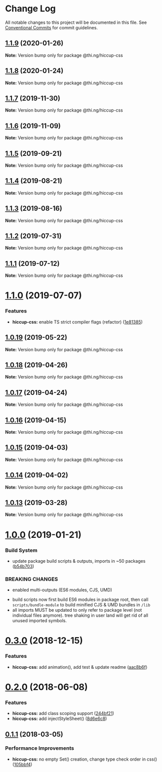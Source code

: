 # Change Log

All notable changes to this project will be documented in this file.
See [Conventional Commits](https://conventionalcommits.org) for commit guidelines.

## [1.1.9](https://github.com/thi-ng/umbrella/compare/@thi.ng/hiccup-css@1.1.8...@thi.ng/hiccup-css@1.1.9) (2020-01-26)

**Note:** Version bump only for package @thi.ng/hiccup-css





## [1.1.8](https://github.com/thi-ng/umbrella/compare/@thi.ng/hiccup-css@1.1.7...@thi.ng/hiccup-css@1.1.8) (2020-01-24)

**Note:** Version bump only for package @thi.ng/hiccup-css





## [1.1.7](https://github.com/thi-ng/umbrella/compare/@thi.ng/hiccup-css@1.1.6...@thi.ng/hiccup-css@1.1.7) (2019-11-30)

**Note:** Version bump only for package @thi.ng/hiccup-css





## [1.1.6](https://github.com/thi-ng/umbrella/compare/@thi.ng/hiccup-css@1.1.5...@thi.ng/hiccup-css@1.1.6) (2019-11-09)

**Note:** Version bump only for package @thi.ng/hiccup-css





## [1.1.5](https://github.com/thi-ng/umbrella/compare/@thi.ng/hiccup-css@1.1.4...@thi.ng/hiccup-css@1.1.5) (2019-09-21)

**Note:** Version bump only for package @thi.ng/hiccup-css





## [1.1.4](https://github.com/thi-ng/umbrella/compare/@thi.ng/hiccup-css@1.1.3...@thi.ng/hiccup-css@1.1.4) (2019-08-21)

**Note:** Version bump only for package @thi.ng/hiccup-css





## [1.1.3](https://github.com/thi-ng/umbrella/compare/@thi.ng/hiccup-css@1.1.2...@thi.ng/hiccup-css@1.1.3) (2019-08-16)

**Note:** Version bump only for package @thi.ng/hiccup-css





## [1.1.2](https://github.com/thi-ng/umbrella/compare/@thi.ng/hiccup-css@1.1.1...@thi.ng/hiccup-css@1.1.2) (2019-07-31)

**Note:** Version bump only for package @thi.ng/hiccup-css





## [1.1.1](https://github.com/thi-ng/umbrella/compare/@thi.ng/hiccup-css@1.1.0...@thi.ng/hiccup-css@1.1.1) (2019-07-12)

**Note:** Version bump only for package @thi.ng/hiccup-css





# [1.1.0](https://github.com/thi-ng/umbrella/compare/@thi.ng/hiccup-css@1.0.19...@thi.ng/hiccup-css@1.1.0) (2019-07-07)


### Features

* **hiccup-css:** enable TS strict compiler flags (refactor) ([1e81385](https://github.com/thi-ng/umbrella/commit/1e81385))





## [1.0.19](https://github.com/thi-ng/umbrella/compare/@thi.ng/hiccup-css@1.0.18...@thi.ng/hiccup-css@1.0.19) (2019-05-22)

**Note:** Version bump only for package @thi.ng/hiccup-css





## [1.0.18](https://github.com/thi-ng/umbrella/compare/@thi.ng/hiccup-css@1.0.17...@thi.ng/hiccup-css@1.0.18) (2019-04-26)

**Note:** Version bump only for package @thi.ng/hiccup-css





## [1.0.17](https://github.com/thi-ng/umbrella/compare/@thi.ng/hiccup-css@1.0.16...@thi.ng/hiccup-css@1.0.17) (2019-04-24)

**Note:** Version bump only for package @thi.ng/hiccup-css





## [1.0.16](https://github.com/thi-ng/umbrella/compare/@thi.ng/hiccup-css@1.0.15...@thi.ng/hiccup-css@1.0.16) (2019-04-15)

**Note:** Version bump only for package @thi.ng/hiccup-css





## [1.0.15](https://github.com/thi-ng/umbrella/compare/@thi.ng/hiccup-css@1.0.14...@thi.ng/hiccup-css@1.0.15) (2019-04-03)

**Note:** Version bump only for package @thi.ng/hiccup-css





## [1.0.14](https://github.com/thi-ng/umbrella/compare/@thi.ng/hiccup-css@1.0.13...@thi.ng/hiccup-css@1.0.14) (2019-04-02)

**Note:** Version bump only for package @thi.ng/hiccup-css





## [1.0.13](https://github.com/thi-ng/umbrella/compare/@thi.ng/hiccup-css@1.0.12...@thi.ng/hiccup-css@1.0.13) (2019-03-28)

**Note:** Version bump only for package @thi.ng/hiccup-css







# [1.0.0](https://github.com/thi-ng/umbrella/compare/@thi.ng/hiccup-css@0.3.5...@thi.ng/hiccup-css@1.0.0) (2019-01-21)


### Build System

* update package build scripts & outputs, imports in ~50 packages ([b54b703](https://github.com/thi-ng/umbrella/commit/b54b703))


### BREAKING CHANGES

* enabled multi-outputs (ES6 modules, CJS, UMD)

- build scripts now first build ES6 modules in package root, then call
  `scripts/bundle-module` to build minified CJS & UMD bundles in `/lib`
- all imports MUST be updated to only refer to package level
  (not individual files anymore). tree shaking in user land will get rid of
  all unused imported symbols.


# [0.3.0](https://github.com/thi-ng/umbrella/compare/@thi.ng/hiccup-css@0.2.32...@thi.ng/hiccup-css@0.3.0) (2018-12-15)


### Features

* **hiccup-css:** add animation(), add test & update readme ([aac8b6f](https://github.com/thi-ng/umbrella/commit/aac8b6f))


<a name="0.2.0"></a>
# [0.2.0](https://github.com/thi-ng/umbrella/compare/@thi.ng/hiccup-css@0.1.24...@thi.ng/hiccup-css@0.2.0) (2018-06-08)


### Features

* **hiccup-css:** add class scoping support ([244bf21](https://github.com/thi-ng/umbrella/commit/244bf21))
* **hiccup-css:** add injectStyleSheet() ([8d6e6c8](https://github.com/thi-ng/umbrella/commit/8d6e6c8))


<a name="0.1.1"></a>
## [0.1.1](https://github.com/thi-ng/umbrella/compare/@thi.ng/hiccup-css@0.1.0...@thi.ng/hiccup-css@0.1.1) (2018-03-05)


### Performance Improvements

* **hiccup-css:** no empty Set() creation, change type check order in css() ([105bbf4](https://github.com/thi-ng/umbrella/commit/105bbf4))
